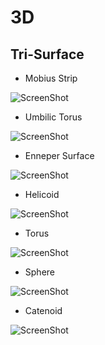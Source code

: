 # 3D
## Tri-Surface

- Mobius Strip

![ScreenShot](https://raw.github.com/index-0/Geometric-Shapes/master/Images/mobius_strip.png)

- Umbilic Torus

![ScreenShot](https://raw.github.com/index-0/Geometric-Shapes/master/Images/umbilic_torus.png)

- Enneper Surface

![ScreenShot](https://raw.github.com/index-0/Geometric-Shapes/master/Images/enneper_surface.png)

- Helicoid

![ScreenShot](https://raw.github.com/index-0/Geometric-Shapes/master/Images/helicoid.png)

- Torus

![ScreenShot](https://raw.github.com/index-0/Geometric-Shapes/master/Images/torus.png)

- Sphere

 ![ScreenShot](https://raw.github.com/index-0/Geometric-Shapes/master/Images/sphere.png)

- Catenoid

![ScreenShot](https://raw.github.com/index-0/Geometric-Shapes/master/Images/catenoid.png)
